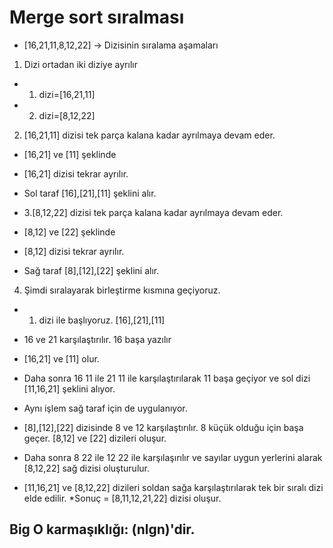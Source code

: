 # Merge sort sıralması 
- [16,21,11,8,12,22] -> Dizisinin sıralama aşamaları
1. Dizi ortadan iki diziye ayrılır

* 1. dizi=[16,21,11]

* 2. dizi=[8,12,22]

2. [16,21,11] dizisi tek parça kalana kadar ayrılmaya devam eder.
* [16,21] ve [11] şeklinde
* [16,21] dizisi tekrar ayrılır.
* Sol taraf [16],[21],[11] şeklini alır.

* 3.[8,12,22] dizisi tek parça kalana kadar ayrılmaya devam eder.
* [8,12] ve [22]  şeklinde
* [8,12] dizisi tekrar ayrılır.
* Sağ taraf [8],[12],[22] şeklini alır.
4. Şimdi sıralayarak birleştirme kısmına geçiyoruz.
* 1. dizi ile başlıyoruz. [16],[21],[11]
* 16 ve 21 karşılaştırılır. 16 başa yazılır
* [16,21] ve [11] olur.
* Daha sonra 16 11 ile 21 11 ile karşılaştırılarak 11 başa geçiyor ve sol dizi [11,16,21] şeklini alıyor.
* Aynı işlem sağ taraf için de uygulanıyor.

* [8],[12],[22] dizisinde 8 ve 12 karşılaştırılır. 8 küçük olduğu için başa geçer. [8,12] ve [22] dizileri oluşur.
* Daha sonra 8 22 ile 12 22 ile karşılaşırılır ve sayılar uygun yerlerini alarak [8,12,22] sağ dizisi oluşturulur.
* [11,16,21] ve [8,12,22] dizileri soldan sağa karşılaştırılarak tek bir sıralı dizi elde edilir.
*Sonuç = [8,11,12,21,22] dizisi oluşur.
## Big O karmaşıklığı: (nlgn)'dir.